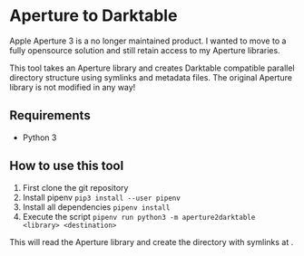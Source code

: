 # Aperture to Darktable

Apple Aperture 3 is a no longer maintained product. I wanted to move to a fully opensource solution and still retain access to my Aperture libraries.

This tool takes an Aperture library and creates Darktable compatible parallel directory structure using symlinks and metadata files. The original Aperture library is not modified in any way!

## Requirements

- Python 3

## How to use this tool

1. First clone the git repository
2. Install pipenv
   ```pip3 install --user pipenv```
3. Install all dependencies
   ```pipenv install```
4. Execute the script
   ```pipenv run python3 -m aperture2darktable <library> <destination>```

This will read the Aperture library <library> and create the directory with symlinks at <destination>.

